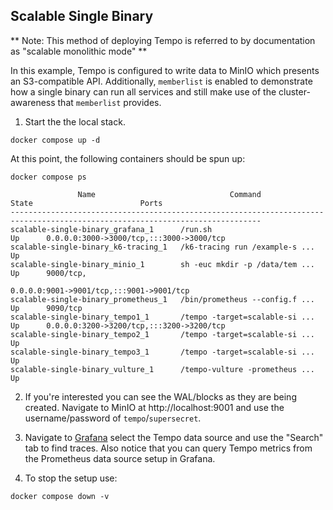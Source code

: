 ## Scalable Single Binary

** Note: This method of deploying Tempo is referred to by documentation as "scalable monolithic mode" **

In this example, Tempo is configured to write data to MinIO which presents an
S3-compatible API.  Additionally, `memberlist` is enabled to demonstrate how a
single binary can run all services and still make use of the cluster-awareness
that `memberlist` provides.

1. Start the the local stack.

```console
docker compose up -d
```

At this point, the following containers should be spun up:

```console
docker compose ps
```
```
               Name                              Command               State                        Ports                     
------------------------------------------------------------------------------------------------------------------------------
scalable-single-binary_grafana_1      /run.sh                          Up      0.0.0.0:3000->3000/tcp,:::3000->3000/tcp       
scalable-single-binary_k6-tracing_1   /k6-tracing run /example-s ...   Up                                                     
scalable-single-binary_minio_1        sh -euc mkdir -p /data/tem ...   Up      9000/tcp,                                      
                                                                               0.0.0.0:9001->9001/tcp,:::9001->9001/tcp       
scalable-single-binary_prometheus_1   /bin/prometheus --config.f ...   Up      9090/tcp                                       
scalable-single-binary_tempo1_1       /tempo -target=scalable-si ...   Up      0.0.0.0:3200->3200/tcp,:::3200->3200/tcp       
scalable-single-binary_tempo2_1       /tempo -target=scalable-si ...   Up                                                     
scalable-single-binary_tempo3_1       /tempo -target=scalable-si ...   Up                                                     
scalable-single-binary_vulture_1      /tempo-vulture -prometheus ...   Up 
```

2. If you're interested you can see the WAL/blocks as they are being created.  Navigate to MinIO at
http://localhost:9001 and use the username/password of `tempo`/`supersecret`.

3. Navigate to [Grafana](http://localhost:3000/explore) select the Tempo data source and use the "Search"
tab to find traces. Also notice that you can query Tempo metrics from the Prometheus data source setup in
Grafana.

4. To stop the setup use:

```console
docker compose down -v
```
